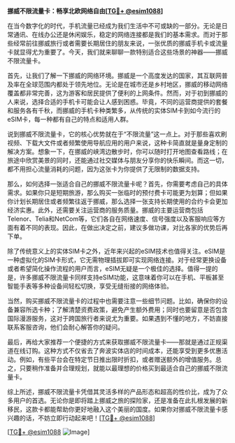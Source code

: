 **挪威不限流量卡：畅享北欧网络自由[[TG💪+ @esim1088](https://t.me/s/esim1088)]**

在当今数字化的时代，手机流量已经成为我们生活中不可或缺的一部分。无论是日常通讯、在线办公还是休闲娱乐，稳定的网络连接都是我们的基本需求。而对于那些经常前往挪威旅行或者需要长期居住的朋友来说，一张优质的挪威手机卡或流量卡就显得尤为重要了。今天，我们就来聊聊一款特别适合这些场景的神器——挪威不限流量卡。

首先，让我们了解一下挪威的网络环境。挪威是一个高度发达的国家，其互联网普及率在全球范围内都处于领先地位。无论是在城市还是乡村地区，挪威的移动网络覆盖都非常完善，这为游客和居民提供了便利的上网条件。然而，对于初到挪威的人来说，选择合适的手机卡可能会让人感到困惑。毕竟，不同的运营商提供的套餐和服务各有千秋，而挪威的手机卡种类繁多，从传统的实体SIM卡到如今流行的eSIM卡，每一种都有自己的特点和适用人群。

说到挪威不限流量卡，它的核心优势就在于“不限流量”这一点上。对于那些喜欢刷视频、下载大文件或者频繁使用导航应用的用户来说，这种卡简直就是量身定制的解决方案。想象一下，在挪威的峡湾边散步时，你可以随时打开地图查看路线；在旅途中欣赏美景的同时，还能通过社交媒体与朋友分享你的快乐瞬间。而这一切，都不用担心流量消耗的问题，因为这张卡为你提供了无限制的数据支持。

那么，如何选择一张适合自己的挪威不限流量卡呢？首先，你需要考虑自己的具体需求。如果你只是短期旅游，那么购买一张临时的预付费卡可能更为划算；但如果你计划长期居住或者频繁往返于挪威，那么选择一张支持长期使用的合约卡会更加经济实惠。此外，还需要关注运营商的服务质量。挪威的主要运营商包括Telenor、Telia和NetCom等，它们各自在网络速度、信号强度以及客服响应等方面有着不同的表现。因此，在做出决定之前，建议多做功课，对比各家的优势后再下单。

除了传统意义上的实体SIM卡之外，近年来兴起的eSIM技术也值得关注。eSIM是一种虚拟化的SIM卡形式，它无需物理插拔即可实现网络连接。对于经常更换设备或者希望简化操作流程的用户而言，eSIM无疑是一个极佳的选择。值得一提的是，许多挪威不限流量卡同样支持eSIM功能，这意味着你可以在手机、平板甚至智能手表等多种设备间轻松切换，享受无缝衔接的网络体验。

当然，购买挪威不限流量卡的过程中也需要注意一些细节问题。比如，确保你的设备兼容所选卡种；了解清楚资费政策，避免产生额外费用；同时也要留意是否包含国际漫游服务，这对于跨国旅行者来说尤为重要。如果遇到不懂的地方，不妨直接联系客服咨询，他们会耐心解答你的疑问。

最后，再给大家推荐一个便捷的方式来获取挪威不限流量卡——那就是通过正规渠道在线订购。这种方式不仅省去了奔波实体店的时间成本，还能享受到更多优惠活动。例如，有些平台会在特定节日推出限时折扣，或者赠送额外的增值服务。总之，只要稍作准备并合理规划，就能以最理想的价格买到最适合自己的挪威不限流量卡。

综上所述，挪威不限流量卡凭借其灵活多样的产品形态和超高的性价比，成为了众多用户的首选。无论你是即将踏上挪威之旅的探险家，还是准备在此扎根发展的新移民，这款卡都能帮助你更好地融入这个美丽的国度。如果你对挪威不限流量卡感兴趣的话，不妨立即行动起来吧！[[TG💪+ @esim1088](https://t.me/s/esim1088)]

[[TG💪+ @esim1088](https://t.me/s/esim1088) ![Image](https://i.postimg.cc/4NQfJmqS/Snipaste-2025-05-13-00-14-12.png)]